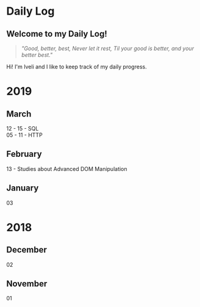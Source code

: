 # Daily Log


## Welcome to my Daily Log!

> *"Good, better, best, Never let it rest, Til your good is better, and
> your better best."*

Hi! I'm Iveli and I like to keep track of my daily progress.


# 2019
## March

12 - 15 - SQL  
05 - 11 - HTTP  

## February
13 - Studies about Advanced DOM Manipulation  

## January

03


# 2018

## December

02

## November

01
